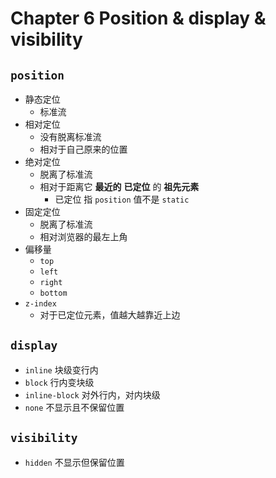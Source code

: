 # Chapter 6 Position & display & visibility

## `position`

- 静态定位
    - 标准流
- 相对定位
    - 没有脱离标准流
    - 相对于自己原来的位置
- 绝对定位
    - 脱离了标准流
    - 相对于距离它 **最近的** **已定位** 的 **祖先元素**
        - 已定位 指 `position` 值不是 `static`
- 固定定位
    - 脱离了标准流
    - 相对浏览器的最左上角
- 偏移量
    - `top`
    - `left`
    - `right`
    - `bottom`
- `z-index`
    - 对于已定位元素，值越大越靠近上边
    
## `display`

- `inline` 块级变行内
- `block` 行内变块级
- `inline-block` 对外行内，对内块级
- `none` 不显示且不保留位置

## `visibility`
- `hidden` 不显示但保留位置